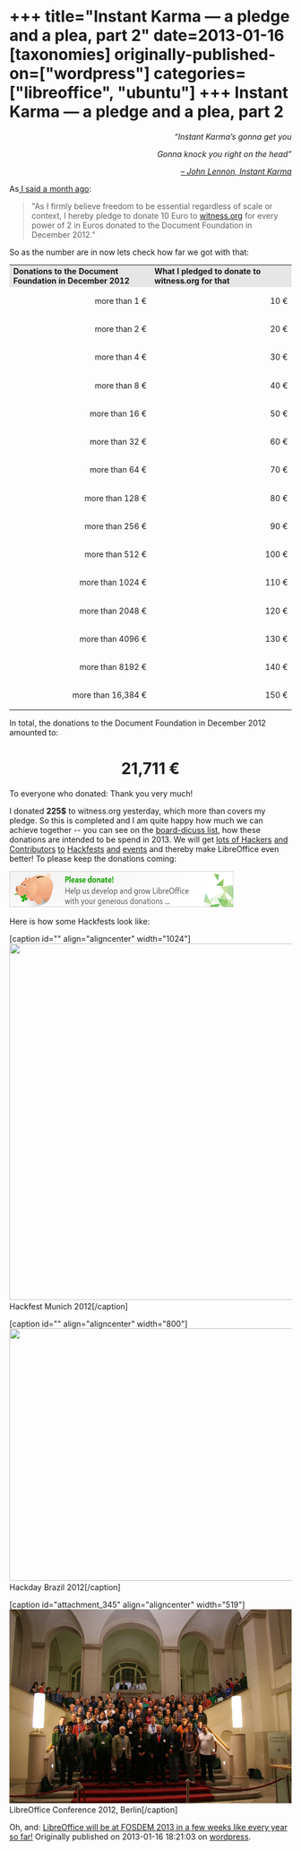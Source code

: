 +++
title="Instant Karma — a pledge and a plea, part 2"
date=2013-01-16
[taxonomies]
originally-published-on=["wordpress"]
categories=["libreoffice", "ubuntu"]
+++
Instant Karma — a pledge and a plea, part 2
=============================================

<div style="text-align:right;"><em>“Instant Karma’s gonna get you</em></div>
<p style="text-align:right;"><em> Gonna knock you right on the head”</em></p>
<p style="text-align:right;"><em><a href="http://www.youtube.com/watch?v=F3qvosHHcWc">– John Lennon, Instant Karma</a></em></p>
<p style="text-align:left;">As<a href="http://skyfromme.wordpress.com/2012/12/14/instant-karma-a-pledge-and-a-plea/"> I said a month ago</a>:</p>

<blockquote>
<p style="text-align:left;">"As I firmly believe freedom to be essential regardless of scale or context, I hereby pledge to donate 10 Euro to <a href="http://witness.org/">witness.org</a> for every power of 2 in Euros donated to the Document Foundation in December 2012."</p>
</blockquote>
<p style="text-align:left;">So as the number are in now lets check how far we got with that:</p>

<table width="100%" cellspacing="0" cellpadding="4"><col width="128*" /> <col width="128*" />
<tbody>
<tr valign="TOP">
<td bgcolor="#e6e6e6" width="50%"><strong>Donations to the Document Foundation in December 2012</strong></td>
<td bgcolor="#e6e6e6" width="50%"><strong>What I pledged to donate to witness.org for that</strong></td>
</tr>
<tr valign="TOP">
<td width="50%">
<p align="RIGHT">more than 1 €</p>
</td>
<td width="50%">
<p align="RIGHT">10 €</p>
</td>
</tr>
<tr valign="TOP">
<td width="50%">
<p align="RIGHT">more than 2 €</p>
</td>
<td width="50%">
<p align="RIGHT">20 €</p>
</td>
</tr>
<tr valign="TOP">
<td width="50%">
<p align="RIGHT">more than 4 €</p>
</td>
<td width="50%">
<p align="RIGHT">30 €</p>
</td>
</tr>
<tr valign="TOP">
<td width="50%">
<p align="RIGHT">more than 8 €</p>
</td>
<td width="50%">
<p align="RIGHT">40 €</p>
</td>
</tr>
<tr valign="TOP">
<td width="50%">
<p align="RIGHT">more than 16 €</p>
</td>
<td width="50%">
<p align="RIGHT">50 €</p>
</td>
</tr>
<tr valign="TOP">
<td width="50%">
<p align="RIGHT">more than 32 €</p>
</td>
<td width="50%">
<p align="RIGHT">60 €</p>
</td>
</tr>
<tr valign="TOP">
<td width="50%">
<p align="RIGHT">more than 64 €</p>
</td>
<td width="50%">
<p align="RIGHT">70 €</p>
</td>
</tr>
<tr valign="TOP">
<td width="50%">
<p align="RIGHT">more than 128 €</p>
</td>
<td width="50%">
<p align="RIGHT">80 €</p>
</td>
</tr>
<tr valign="TOP">
<td width="50%">
<p align="RIGHT">more than 256 €</p>
</td>
<td width="50%">
<p align="RIGHT">90 €</p>
</td>
</tr>
<tr valign="TOP">
<td width="50%">
<p align="RIGHT">more than 512 €</p>
</td>
<td width="50%">
<p align="RIGHT">100 €</p>
</td>
</tr>
<tr valign="TOP">
<td width="50%">
<p align="RIGHT">more than 1024 €</p>
</td>
<td width="50%">
<p align="RIGHT">110 €</p>
</td>
</tr>
<tr valign="TOP">
<td width="50%">
<p align="RIGHT">more than 2048 €</p>
</td>
<td width="50%">
<p align="RIGHT">120 €</p>
</td>
</tr>
<tr valign="TOP">
<td width="50%">
<p align="RIGHT">more than 4096 €</p>
</td>
<td width="50%">
<p align="RIGHT">130 €</p>
</td>
</tr>
<tr valign="TOP">
<td width="50%">
<p align="RIGHT">more than 8192 €</p>
</td>
<td width="50%">
<p align="RIGHT">140 €</p>
</td>
</tr>
<tr valign="TOP">
<td width="50%">
<p align="RIGHT">more than 16,384 €</p>
</td>
<td width="50%">
<p align="RIGHT">150 €</p>
</td>
</tr>
</tbody>
</table>
In total, the donations to the Document Foundation in December 2012 amounted to:
<h1 style="text-align:center;"><strong>21,711 €</strong></h1>
To everyone who donated: Thank you very much!

I donated <strong>225$</strong> to witness.org yesterday, which more than covers my pledge. So this is completed and I am quite happy how much we can achieve together -- you can see on the <a href="http://nabble.documentfoundation.org/2013-budget-draft-TDF-Budget-as-of-2013-01-14-td4029103.html">board-dicuss list</a>, how these donations are intended to be spend in 2013. We will get <a href="https://wiki.documentfoundation.org/Hackfest/Hamburg2012">lots of Hackers</a> <a href="https://wiki.documentfoundation.org/Marketing/Events/Fosdem2012">and Contributors</a> <a href="http://blog.pt-br.libreoffice.org/2012/12/29/from-zero-to-300-and-climbing/">to</a> <a href="https://wiki.documentfoundation.org/Hackfest/Munich2012">Hackfests</a> <a href="https://wiki.documentfoundation.org/DE/QAWochenende2012">and</a> <a href="http://conference.libreoffice.org/">events</a> and thereby make LibreOffice even better! To please keep the donations coming:

<a href="http://donate.libreoffice.org/"><img class="aligncenter size-full wp-image-310" alt="donate" src="/static/img/wp/2012/12/libowebsitebannersdonateen400b.png" width="400" height="64" /></a>

Here is how some Hackfests look like:

[caption id="" align="aligncenter" width="1024"]<img alt="" src="http://documentfoundation.files.wordpress.com/2012/12/munich-hackfest-2012.jpeg?w=1024&amp;h=636" width="1024" height="636" /> Hackfest Munich 2012[/caption]

[caption id="" align="aligncenter" width="800"]<img alt="" src="http://libreofficebrasil.files.wordpress.com/2012/12/sam_0027.jpg?w=800" width="800" height="450" /> Hackday Brazil 2012[/caption]

[caption id="attachment_345" align="aligncenter" width="519"]<a href="/static/img/wp/2013/01/2012-11-14-libocon-group-photo1024.jpeg"><img class="size-full wp-image-345" alt="LibreOffice Conference 2012, Berlin" src="/static/img/wp/2013/01/2012-11-14-libocon-group-photo1024.jpeg" width="519" height="346" /></a> LibreOffice Conference 2012, Berlin[/caption]

Oh, and: <a href="https://fosdem.org/2013/schedule/track/libreoffice/">LibreOffice will be at FOSDEM 2013 in a few weeks like every year so far!</a>
Originally published on 2013-01-16 18:21:03 on [wordpress](https://skyfromme.wordpress.com/2013/01/16/instant-karma-a-pledge-and-a-plea-part-2/).
